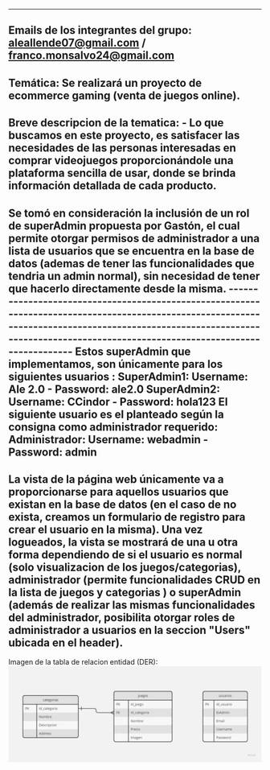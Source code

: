 ------------------------------------------------------------------------------------------------------------------------------------------------------------------------------------------------------------------------------- 
Emails de los integrantes del grupo: 
  aleallende07@gmail.com  / franco.monsalvo24@gmail.com
------------------------------------------------------------------------------------------------------------------------------------------------------------------------------------------------------------------------------- 
Temática: 
  Se realizará un proyecto de ecommerce gaming (venta de juegos online).
------------------------------------------------------------------------------------------------------------------------------------------------------------------------------------------------------------------------------- 
  Breve descripcion de la tematica: - Lo que buscamos en este proyecto, es satisfacer las necesidades de las personas interesadas en comprar videojuegos proporcionándole una plataforma sencilla de usar, donde se brinda información detallada de cada producto.
------------------------------------------------------------------------------------------------------------------------------------------------------------------------------------------------------------------------------- 
  Se tomó en consideración la inclusión de un rol de superAdmin propuesta por Gastón, el cual permite otorgar permisos de administrador a una lista de usuarios que se encuentra en la base de datos (ademas de tener las funcionalidades que tendria un admin normal), sin necesidad de tener que hacerlo directamente desde la misma.
-------------------------------------------------------------------------------------------------------------------------------------------------------------------------------------------------------------------------------   Estos superAdmin que implementamos, son únicamente para los siguientes usuarios : 
    SuperAdmin1: Username: Ale 2.0 - Password: ale2.0
    SuperAdmin2: Username: CCindor - Password: hola123
  El siguiente usuario es el planteado según la consigna como administrador requerido:
    Administrador: Username: webadmin - Password: admin
------------------------------------------------------------------------------------------------------------------------------------------------------------------------------------------------------------------------------- 
  La vista de la página web únicamente va a proporcionarse para aquellos usuarios que existan en la base de datos (en el caso de no exista, creamos un formulario de registro para crear el usuario en la misma).
  Una vez logueados, la vista se mostrará de una u otra forma dependiendo de si el usuario es normal (solo visualizacion de los juegos/categorias), administrador (permite funcionalidades CRUD en la lista de juegos y categorias )  o superAdmin (además de realizar las mismas funcionalidades del administrador, posibilita otorgar roles de administrador a usuarios en la seccion "Users" ubicada en el header).
------------------------------------------------------------------------------------------------------------------------------------------------------------------------------------------------------------------------------- 

Imagen de la tabla de relacion entidad (DER):
![image](https://github.com/FrancoMartinMonsalvo/TPE-Parte-1/blob/main/Allende-Monsalvo-TPE-Grupo-84/TPE-Parte-1/DER.jpg)
